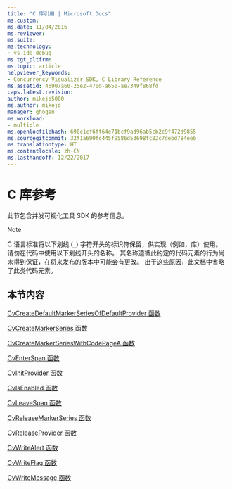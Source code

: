 ```yaml
---
title: "C 库引用 | Microsoft Docs"
ms.custom: 
ms.date: 11/04/2016
ms.reviewer: 
ms.suite: 
ms.technology:
- vs-ide-debug
ms.tgt_pltfrm: 
ms.topic: article
helpviewer_keywords:
- Concurrency Visualizer SDK, C Library Reference
ms.assetid: 46907a60-25e2-470d-a650-ae7349f868fd
caps.latest.revision: 
author: mikejo5000
ms.author: mikejo
manager: ghogen
ms.workload:
- multiple
ms.openlocfilehash: 690c1cf6ff64e71bcf9ad96ab5cb2c9f472d9855
ms.sourcegitcommit: 32f1a690fc445f9586d53698fc82c7debd784eeb
ms.translationtype: HT
ms.contentlocale: zh-CN
ms.lasthandoff: 12/22/2017
---
```

# <a name="c-library-reference"></a>C 库参考
此节包含并发可视化工具 SDK 的参考信息。  
  
> [!NOTE]
>  C 语言标准将以下划线 (`_`) 字符开头的标识符保留，供实现（例如，库）使用。 请勿在代码中使用以下划线开头的名称。 其名称遵循此约定的代码元素的行为尚未得到保证，在将来发布的版本中可能会有更改。 出于这些原因，此文档中省略了此类代码元素。  
  
## <a name="in-this-section"></a>本节内容  
 [CvCreateDefaultMarkerSeriesOfDefaultProvider 函数](../profiling/cvcreatedefaultmarkerseriesofdefaultprovider-function.md)  
  
 [CvCreateMarkerSeries 函数](../profiling/cvcreatemarkerseries-function.md)  
  
 [CvCreateMarkerSeriesWithCodePageA 函数](../profiling/cvcreatemarkerserieswithcodepagea-function.md)  
  
 [CvEnterSpan 函数](../profiling/cventerspan-function.md)  
  
 [CvInitProvider 函数](../profiling/cvinitprovider-function.md)  
  
 [CvIsEnabled 函数](../profiling/cvisenabled-function.md)  
  
 [CvLeaveSpan 函数](../profiling/cvleavespan-function.md)  
  
 [CvReleaseMarkerSeries 函数](../profiling/cvreleasemarkerseries-function.md)  
  
 [CvReleaseProvider 函数](../profiling/cvreleaseprovider-function.md)  
  
 [CvWriteAlert 函数](../profiling/cvwritealert-function.md)  
  
 [CvWriteFlag 函数](../profiling/cvwriteflag-function.md)  
  
 [CvWriteMessage 函数](../profiling/cvwritemessage-function.md)